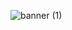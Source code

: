 
![banner (1)](https://user-images.githubusercontent.com/115608425/208246484-01fdf22b-9f1d-49b2-b4fe-3a4ee3aec9a6.png)

<!---
ishfak07/ishfak07 is a ✨ special ✨ repository because its `README.md` (this file) appears on your GitHub profile.
You can click the Preview link to take a look at your changes.
--->
